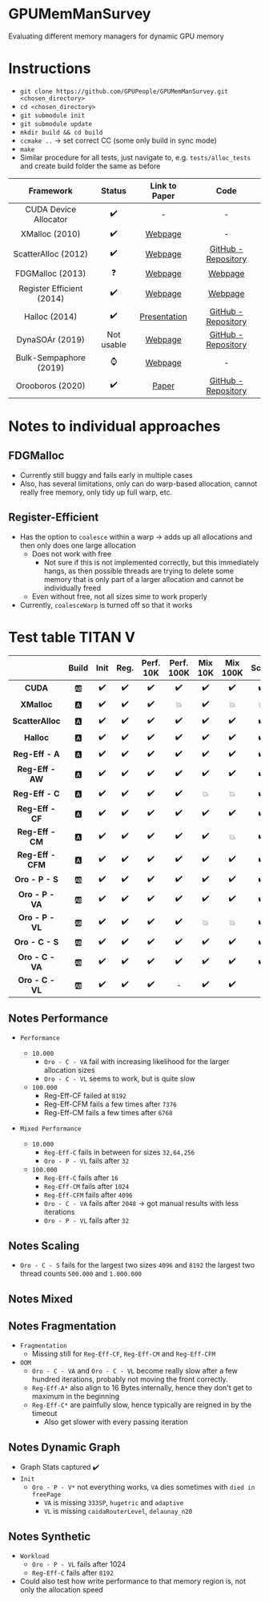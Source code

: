# GPUMemManSurvey
Evaluating different memory managers for dynamic GPU memory

# Instructions
* `git clone https://github.com/GPUPeople/GPUMemManSurvey.git <chosen_directory>`
* `cd <chosen_directory>`
* `git submodule init`
* `git submodule update`
* `mkdir build && cd build`
* `ccmake ..` -> set correct CC (some only build in sync mode)
* `make`
* Similar procedure for all tests, just navigate to, e.g. `tests/alloc_tests` and create build folder the same as before

| Framework | Status | Link to Paper | Code |
|:---:|:---:|:---:| :---:|
| CUDA Device Allocator | :heavy_check_mark: 	| - | - |
| XMalloc (2010)				| 	:heavy_check_mark: 	| [Webpage](http://hdl.handle.net/2142/16137) | - |
| ScatterAlloc (2012) 			| :heavy_check_mark: 	| [Webpage](https://ieeexplore.ieee.org/document/6339604) | [GitHub - Repository](https://github.com/ax3l/scatteralloc) |
| FDGMalloc (2013) 			    |  :question: 	| [Webpage](https://www.gcc.tu-darmstadt.de/media/gcc/papers/Widmer_2013_FDM.pdf) | [Webpage](https://www.gcc.tu-darmstadt.de/home/proj/fdgmalloc/index.en.jsp) |
| Register Efficient (2014)	    | :heavy_check_mark:	| [Webpage](https://diglib.eg.org/bitstream/handle/10.2312/hpg.20141090.019-027/019-027.pdf?sequence=1&isAllowed=y) | [Webpage](http://decibel.fi.muni.cz/~xvinkl/CMalloc/) |
| Halloc (2014)				    |  :heavy_check_mark: 	| [Presentation](http://on-demand.gputechconf.com/gtc/2014/presentations/S4271-halloc-high-throughput-dynamic-memory-allocator.pdf) | [GitHub - Repository](https://github.com/canonizer/halloc) |
| DynaSOAr (2019)               |   Not usable   | [Webpage](https://drops.dagstuhl.de/opus/volltexte/2019/10809/pdf/LIPIcs-ECOOP-2019-17.pdf) | [GitHub - Repository](https://github.com/prg-titech/dynasoar)|
| Bulk-Sempaphore (2019)		| 	:watch: 	| [Webpage](https://research.nvidia.com/publication/2019-02_Throughput-oriented-GPU-memory) | - |
| Orooboros (2020)			    | :heavy_check_mark:	| [Paper](https://dl.acm.org/doi/pdf/10.1145/3392717.3392742) | [GitHub - Repository](https://github.com/GPUPeople/Orooboros) |

# Notes to individual approaches
## FDGMalloc
* Currently still buggy and fails early in multiple cases
* Also, has several limitations, only can do warp-based allocation, cannot really free memory, only tidy up full warp, etc.

## Register-Efficient
* Has the option to `coalesce` within a warp -> adds up all allocations and then only does one large allocation
  * Does not work with free
    * Not sure if this is not implemented correctly, but this immediately hangs, as then possible threads are trying to delete some memory that is only part of a larger allocation and cannot be individually freed
  * Even without free, not all sizes sime to work properly
* Currently, `coalesceWarp` is turned off so that it works

# Test table TITAN V

| | Build |Init|Reg.| Perf. 10K | Perf. 100K | Mix 10K | Mix 100K | Scale | Frag. 1|OOM|Graph Init.|Graph Up.|Graph Range|Synth.|
|:---:|:---:|:---:| :---:|:---:|:---:|:---:|:---:|:---:|:---:|:---:|:---:|:---:|:---:|:---:|
|**CUDA**|:ab:|:heavy_check_mark:|:heavy_check_mark:|:heavy_check_mark:|:heavy_check_mark:|:heavy_check_mark:|:heavy_check_mark:|:heavy_check_mark:|:heavy_check_mark:|:heavy_check_mark:|:heavy_check_mark:|:heavy_check_mark:|:heavy_check_mark:|:heavy_check_mark:|
|**XMalloc**|:a:|:heavy_check_mark:|:heavy_check_mark:|:heavy_check_mark:|:boom:|:heavy_check_mark:|:boom:|:boom:|-|:boom:|-|-|-|:heavy_check_mark:|
|**ScatterAlloc**|:a:|:heavy_check_mark:|:heavy_check_mark:|:heavy_check_mark:|:heavy_check_mark:|:heavy_check_mark:|:heavy_check_mark:|:heavy_check_mark:|:heavy_check_mark:|:heavy_check_mark:|:heavy_check_mark:|:heavy_check_mark:|:heavy_check_mark:|:heavy_check_mark:|
|**Halloc**|:a:|:heavy_check_mark:|:heavy_check_mark:|:heavy_check_mark:|:heavy_check_mark:|:heavy_check_mark:|:heavy_check_mark:|:heavy_check_mark:|:heavy_check_mark:|:heavy_check_mark:|:heavy_check_mark:|:heavy_check_mark:|:heavy_check_mark:|:heavy_check_mark:|
|**Reg-Eff - A**|:a:|:heavy_check_mark:|:heavy_check_mark:|:heavy_check_mark:| :heavy_check_mark:|:heavy_check_mark:|:heavy_check_mark:|:heavy_check_mark:|:heavy_check_mark:|:heavy_check_mark:|:heavy_check_mark:|-|-|:heavy_check_mark:|
|**Reg-Eff - AW**|:a:|:heavy_check_mark:|:heavy_check_mark:|:heavy_check_mark:| :heavy_check_mark:|:heavy_check_mark:|:heavy_check_mark:|:heavy_check_mark:|:heavy_check_mark:|:heavy_check_mark:|:heavy_check_mark:|-|-|:heavy_check_mark:|
|**Reg-Eff - C**|:a:|:heavy_check_mark:|:heavy_check_mark:|:heavy_check_mark:| :heavy_check_mark:|:boom:|:boom:|:heavy_check_mark:|:heavy_check_mark:|:heavy_check_mark:|-|-|-|:boom:|
|**Reg-Eff - CF**|:a:|:heavy_check_mark:|:heavy_check_mark:|:heavy_check_mark:| :heavy_check_mark:|:heavy_check_mark:|:heavy_check_mark:|:heavy_check_mark:|:heavy_check_mark:|:heavy_check_mark:|-|-|-|:heavy_check_mark:|
|**Reg-Eff - CM**|:a:|:heavy_check_mark:|:heavy_check_mark:|:heavy_check_mark:| :heavy_check_mark:|:heavy_check_mark:|:boom:|:heavy_check_mark:|:heavy_check_mark:|:heavy_check_mark:|-|-|-|:heavy_check_mark:|
|**Reg-Eff - CFM**|:a:|:heavy_check_mark:|:heavy_check_mark:|:heavy_check_mark:| :heavy_check_mark:|:heavy_check_mark:|:heavy_check_mark:|:heavy_check_mark:|:heavy_check_mark:|:heavy_check_mark:|-|-|-|:heavy_check_mark:|
|**Oro - P - S**|:ab:|:heavy_check_mark:|:heavy_check_mark:|:heavy_check_mark:|:heavy_check_mark:|:heavy_check_mark:|:heavy_check_mark:|:heavy_check_mark:|:heavy_check_mark:|:heavy_check_mark:|:heavy_check_mark:|:heavy_check_mark:|:heavy_check_mark:|:heavy_check_mark:|
|**Oro - P - VA**|:ab:|:heavy_check_mark:|:heavy_check_mark:|:heavy_check_mark:|:heavy_check_mark:|:heavy_check_mark:|:heavy_check_mark:|:heavy_check_mark:|:heavy_check_mark:|:heavy_check_mark:|:heavy_check_mark:|:heavy_check_mark:|:heavy_check_mark:|:heavy_check_mark:|
|**Oro - P - VL**|:ab:|:heavy_check_mark:|:heavy_check_mark:|:heavy_check_mark:|:heavy_check_mark:|:boom:|:boom:|:heavy_check_mark:|:heavy_check_mark:|:heavy_check_mark:|:boom:|-|-|:boom:|
|**Oro - C - S**|:ab:|:heavy_check_mark:|:heavy_check_mark:|:heavy_check_mark:|:heavy_check_mark:|:heavy_check_mark:|:heavy_check_mark:|:heavy_check_mark:|:heavy_check_mark:|:heavy_check_mark:|:heavy_check_mark:|:heavy_check_mark:|:heavy_check_mark:|:heavy_check_mark:|
|**Oro - C - VA**|:ab:|:heavy_check_mark:|:heavy_check_mark:|:heavy_check_mark:|:heavy_check_mark:|:heavy_check_mark:|:heavy_check_mark:|:heavy_check_mark:|:heavy_check_mark:|:heavy_check_mark:|:heavy_check_mark:|:heavy_check_mark:|:heavy_check_mark:|:heavy_check_mark:|
|**Oro - C - VL**|:ab:|:heavy_check_mark:|:heavy_check_mark:|:heavy_check_mark:| -|:heavy_check_mark:|:heavy_check_mark:|-|:heavy_check_mark:|:heavy_check_mark:|:heavy_check_mark:|:heavy_check_mark:|:heavy_check_mark:|:heavy_check_mark:|


## Notes Performance
* `Performance`
  * `10.000`
    * `Oro - C - VA` fail with increasing likelihood for the larger allocation sizes
    * `Oro - C - VL` seems to work, but is quite slow
  * `100.000`
    * Reg-Eff-CF failed at `8192`
    * Reg-Eff-CFM fails a few times after `7376`
    * Reg-Eff-CM fails a few times after `6768`

* `Mixed Performance`
  * `10.000`
    * `Reg-Eff-C` fails in between for sizes `32,64,256`
    * `Oro - P - VL` fails after `32`
  * `100.000`
    * `Reg-Eff-C` fails after `16`
    * `Reg-Eff-CM` fails after `1024`
    * `Reg-Eff-CFM` fails after `4096`
    * `Oro - C - VA` fails after `2048` -> got manual results with less iterations
    * `Oro - P - VL` fails after `32`

## Notes Scaling
* `Oro - C - S` fails for the largest two sizes `4096` and `8192` the largest two thread counts `500.000` and `1.000.000`

## Notes Mixed

## Notes Fragmentation
* `Fragmentation`
  * Missing still for `Reg-Eff-CF`, `Reg-Eff-CM` and `Reg-Eff-CFM`
* `OOM`
  * `Oro - C - VA` and `Oro - C - VL` become really slow after a few hundred iterations, probably not moving the front correctly.
  * `Reg-Eff-A*` also align to 16 Bytes internally, hence they don't get to maximum in the beginning
  * `Reg-Eff-C*` are painfully slow, hence typically are reigned in by the timeout
    * Also get slower with every passing iteration

## Notes Dynamic Graph
* Graph Stats captured :heavy_check_mark:
* `Init`
  * `Oro - P - V*` not everything works, `VA` dies sometimes with `died in freePage`
    * `VA` is missing `333SP`, `hugetric` and `adaptive`
    * `VL` is missing `caidaRouterLevel`, `delaunay_n20`

## Notes Synthetic
* `Workload`
  * `Oro - P - VL` fails after 1024
  * `Reg-Eff-C` fails after `8192`
* Could also test how write performance to that memory region is, not only the allocation speed


